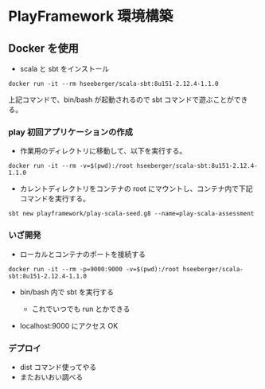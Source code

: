 # PlayFramework 環境構築
## Docker を使用
- scala と sbt をインストール
```
docker run -it --rm hseeberger/scala-sbt:8u151-2.12.4-1.1.0
```
上記コマンドで、bin/bash が起動されるので sbt コマンドで遊ぶことができる。

### play 初回アプリケーションの作成
- 作業用のディレクトリに移動して、以下を実行する。
```
docker run -it --rm -v=$(pwd):/root hseeberger/scala-sbt:8u151-2.12.4-1.1.0
```
- カレントディレクトリをコンテナの root にマウントし、コンテナ内で下記コマンドを実行する。
```
sbt new playframework/play-scala-seed.g8 --name=play-scala-assessment
```

### いざ開発
- ローカルとコンテナのポートを接続する
```
docker run -it --rm -p=9000:9000 -v=$(pwd):/root hseeberger/scala-sbt:8u151-2.12.4-1.1.0
```

- bin/bash 内で sbt を実行する
  * これでいつでも run とかできる

- localhost:9000 にアクセス OK

### デプロイ
- dist コマンド使ってやる
- またおいおい調べる
